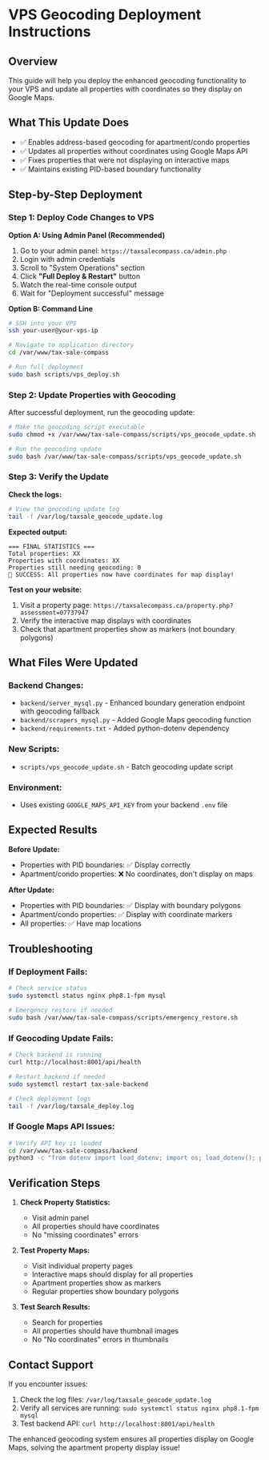 # VPS Geocoding Deployment Instructions

## Overview
This guide will help you deploy the enhanced geocoding functionality to your VPS and update all properties with coordinates so they display on Google Maps.

## What This Update Does
- ✅ Enables address-based geocoding for apartment/condo properties
- ✅ Updates all properties without coordinates using Google Maps API  
- ✅ Fixes properties that were not displaying on interactive maps
- ✅ Maintains existing PID-based boundary functionality

## Step-by-Step Deployment

### Step 1: Deploy Code Changes to VPS

**Option A: Using Admin Panel (Recommended)**
1. Go to your admin panel: `https://taxsalecompass.ca/admin.php`
2. Login with admin credentials
3. Scroll to "System Operations" section
4. Click **"Full Deploy & Restart"** button
5. Watch the real-time console output
6. Wait for "Deployment successful" message

**Option B: Command Line**
```bash
# SSH into your VPS
ssh your-user@your-vps-ip

# Navigate to application directory
cd /var/www/tax-sale-compass

# Run full deployment
sudo bash scripts/vps_deploy.sh
```

### Step 2: Update Properties with Geocoding

After successful deployment, run the geocoding update:

```bash
# Make the geocoding script executable
sudo chmod +x /var/www/tax-sale-compass/scripts/vps_geocode_update.sh

# Run the geocoding update
sudo bash /var/www/tax-sale-compass/scripts/vps_geocode_update.sh
```

### Step 3: Verify the Update

**Check the logs:**
```bash
# View the geocoding update log
tail -f /var/log/taxsale_geocode_update.log
```

**Expected output:**
```
=== FINAL STATISTICS ===
Total properties: XX
Properties with coordinates: XX
Properties still needing geocoding: 0
🎉 SUCCESS: All properties now have coordinates for map display!
```

**Test on your website:**
1. Visit a property page: `https://taxsalecompass.ca/property.php?assessment=07737947`
2. Verify the interactive map displays with coordinates
3. Check that apartment properties show as markers (not boundary polygons)

## What Files Were Updated

### Backend Changes:
- `backend/server_mysql.py` - Enhanced boundary generation endpoint with geocoding fallback
- `backend/scrapers_mysql.py` - Added Google Maps geocoding function
- `backend/requirements.txt` - Added python-dotenv dependency

### New Scripts:
- `scripts/vps_geocode_update.sh` - Batch geocoding update script

### Environment:
- Uses existing `GOOGLE_MAPS_API_KEY` from your backend `.env` file

## Expected Results

**Before Update:**
- Properties with PID boundaries: ✅ Display correctly
- Apartment/condo properties: ❌ No coordinates, don't display on maps

**After Update:**
- Properties with PID boundaries: ✅ Display with boundary polygons
- Apartment/condo properties: ✅ Display with coordinate markers
- All properties: ✅ Have map locations

## Troubleshooting

### If Deployment Fails:
```bash
# Check service status
sudo systemctl status nginx php8.1-fpm mysql

# Emergency restore if needed
sudo bash /var/www/tax-sale-compass/scripts/emergency_restore.sh
```

### If Geocoding Update Fails:
```bash
# Check backend is running
curl http://localhost:8001/api/health

# Restart backend if needed
sudo systemctl restart tax-sale-backend

# Check deployment logs
tail -f /var/log/taxsale_deploy.log
```

### If Google Maps API Issues:
```bash
# Verify API key is loaded
cd /var/www/tax-sale-compass/backend
python3 -c "from dotenv import load_dotenv; import os; load_dotenv(); print('API Key loaded:', bool(os.environ.get('GOOGLE_MAPS_API_KEY')))"
```

## Verification Steps

1. **Check Property Statistics:**
   - Visit admin panel
   - All properties should have coordinates
   - No "missing coordinates" errors

2. **Test Property Maps:**
   - Visit individual property pages
   - Interactive maps should display for all properties
   - Apartment properties show as markers
   - Regular properties show boundary polygons

3. **Test Search Results:**
   - Search for properties
   - All properties should have thumbnail images
   - No "No coordinates" errors in thumbnails

## Contact Support

If you encounter issues:
1. Check the log files: `/var/log/taxsale_geocode_update.log`
2. Verify all services are running: `sudo systemctl status nginx php8.1-fpm mysql`
3. Test backend API: `curl http://localhost:8001/api/health`

The enhanced geocoding system ensures all properties display on Google Maps, solving the apartment property display issue!